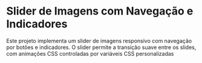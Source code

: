# Slider de Imagens com Navegação e Indicadores

Este projeto implementa um slider de imagens responsivo com navegação por botões e indicadores. O slider permite a transição suave entre os slides, com animações CSS controladas por variáveis CSS personalizadas